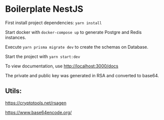 # Boilerplate NestJS

First install project dependencies:
`yarn install`

Start docker with `docker-compose up` to generate Postgre and Redis instances.

Execute `yarn prisma migrate dev` to create the schemas on Database.

Start the project with `yarn start:dev`

To view documentation, use [http://localhost:3000/docs](http://localhost:3000/docs)

The private and public key was generated in RSA and converted to base64.

## Utils:

https://cryptotools.net/rsagen

https://www.base64encode.org/